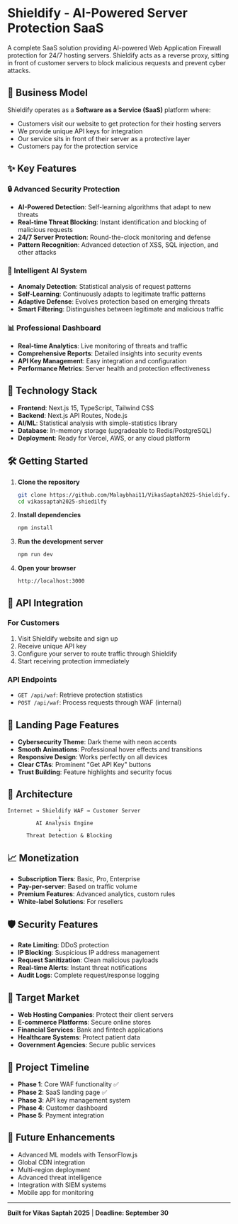 # Shieldify - AI-Powered Server Protection SaaS

A complete SaaS solution providing AI-powered Web Application Firewall protection for 24/7 hosting servers. Shieldify acts as a reverse proxy, sitting in front of customer servers to block malicious requests and prevent cyber attacks.

## 🎯 Business Model

Shieldify operates as a **Software as a Service (SaaS)** platform where:
- Customers visit our website to get protection for their hosting servers
- We provide unique API keys for integration
- Our service sits in front of their server as a protective layer
- Customers pay for the protection service

## ✨ Key Features

### 🔒 Advanced Security Protection
- **AI-Powered Detection**: Self-learning algorithms that adapt to new threats
- **Real-time Threat Blocking**: Instant identification and blocking of malicious requests
- **24/7 Server Protection**: Round-the-clock monitoring and defense
- **Pattern Recognition**: Advanced detection of XSS, SQL injection, and other attacks

### 🤖 Intelligent AI System
- **Anomaly Detection**: Statistical analysis of request patterns
- **Self-Learning**: Continuously adapts to legitimate traffic patterns
- **Adaptive Defense**: Evolves protection based on emerging threats
- **Smart Filtering**: Distinguishes between legitimate and malicious traffic

### 📊 Professional Dashboard
- **Real-time Analytics**: Live monitoring of threats and traffic
- **Comprehensive Reports**: Detailed insights into security events
- **API Key Management**: Easy integration and configuration
- **Performance Metrics**: Server health and protection effectiveness

## 🚀 Technology Stack

- **Frontend**: Next.js 15, TypeScript, Tailwind CSS
- **Backend**: Next.js API Routes, Node.js
- **AI/ML**: Statistical analysis with simple-statistics library
- **Database**: In-memory storage (upgradeable to Redis/PostgreSQL)
- **Deployment**: Ready for Vercel, AWS, or any cloud platform

## 🛠️ Getting Started

1. **Clone the repository**
   ```bash
   git clone https://github.com/Malaybhai11/VikasSaptah2025-Shieldify.git
   cd vikassaptah2025-shiedilfy
   ```

2. **Install dependencies**
   ```bash
   npm install
   ```

3. **Run the development server**
   ```bash
   npm run dev
   ```

4. **Open your browser**
   ```
   http://localhost:3000
   ```

## 📡 API Integration

### For Customers
1. Visit Shieldify website and sign up
2. Receive unique API key
3. Configure your server to route traffic through Shieldify
4. Start receiving protection immediately

### API Endpoints
- `GET /api/waf`: Retrieve protection statistics
- `POST /api/waf`: Process requests through WAF (internal)

## 🎨 Landing Page Features

- **Cybersecurity Theme**: Dark theme with neon accents
- **Smooth Animations**: Professional hover effects and transitions
- **Responsive Design**: Works perfectly on all devices
- **Clear CTAs**: Prominent "Get API Key" buttons
- **Trust Building**: Feature highlights and security focus

## 🔧 Architecture

```
Internet → Shieldify WAF → Customer Server
                ↓
         AI Analysis Engine
                ↓
      Threat Detection & Blocking
```

## 📈 Monetization

- **Subscription Tiers**: Basic, Pro, Enterprise
- **Pay-per-server**: Based on traffic volume
- **Premium Features**: Advanced analytics, custom rules
- **White-label Solutions**: For resellers

## 🛡️ Security Features

- **Rate Limiting**: DDoS protection
- **IP Blocking**: Suspicious IP address management
- **Request Sanitization**: Clean malicious payloads
- **Real-time Alerts**: Instant threat notifications
- **Audit Logs**: Complete request/response logging

## 🎯 Target Market

- **Web Hosting Companies**: Protect their client servers
- **E-commerce Platforms**: Secure online stores
- **Financial Services**: Bank and fintech applications
- **Healthcare Systems**: Protect patient data
- **Government Agencies**: Secure public services

## 📅 Project Timeline

- **Phase 1**: Core WAF functionality ✅
- **Phase 2**: SaaS landing page ✅
- **Phase 3**: API key management system
- **Phase 4**: Customer dashboard
- **Phase 5**: Payment integration

## 🔮 Future Enhancements

- Advanced ML models with TensorFlow.js
- Global CDN integration
- Multi-region deployment
- Advanced threat intelligence
- Integration with SIEM systems
- Mobile app for monitoring

---

**Built for Vikas Saptah 2025** | **Deadline: September 30**

